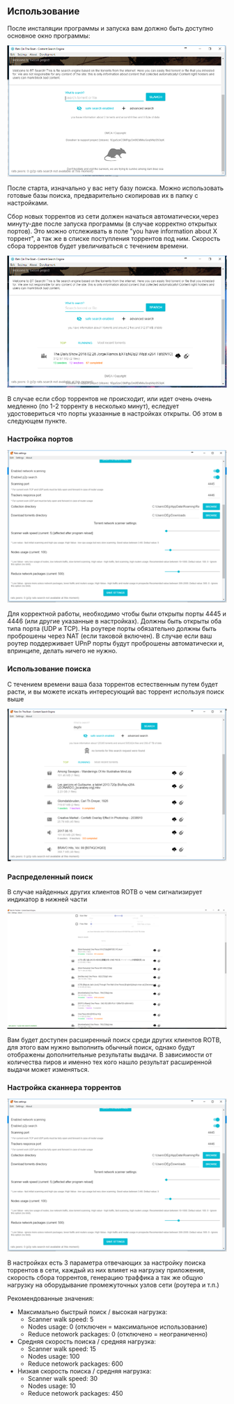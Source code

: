 ## Использование

После инсталяции программы и запуска вам должно быть доступно основное окно программы:

[![After start](img/main_no_torrents.png)](https://github.com/DEgITx/rats-search)

После старта, изначально у вас нету базу поиска. Можно использовать готовые базы поиска, предварительно скопировав их в папку с настройками. 

Сбор новых торрентов из сети должен начаться автоматически,через минуту-две после запуска программы (в случае корректно открытых портов). 
Это можно отслеживать в поле "you have information about X торрент", а так же в списке поступления торрентов под ним. Скорость сбора торрентов будет увеличиваться с течением времени.

[![First](img/first_torrent.png)](https://github.com/DEgITx/rats-search)

В случае если сбор торрентов не происходит, или идет очень очень медленно (по 1-2 торренту в несколько минут), еследует удостовериться что порты указанные в настройках открыты. Об этом в следующем пункте.

### Настройка портов

[![Settings](img/settings.png)](https://github.com/DEgITx/rats-search)

Для корректной работы, необходимо чтобы были открыты порты 4445 и 4446 (или другие указанные в настройках). Должны быть открыты оба типа порта (UDP и TCP). На роутере порты обязательно должны быть проброшены через NAT (если таковой включен). В случае если ваш роутер поддерживает UPnP порты будут проброшены автоматически и, впринципе, делать ничего не нужно.

### Использование поиска

С течением времени ваша база торрентов естественным путем будет расти, и вы можете искать интересующий вас торрент используя поиск выше

[![A lot of torrents](img/base_big.png)](https://github.com/DEgITx/rats-search)

### Распределенный поиск

В случае найденных других клиентов ROTB о чем сигнализирует индикатор в нижней части

[![A lot of torrents](img/peer.png)](https://github.com/DEgITx/rats-search)

Вам будет доступен расширенный поиск среди других клиентов ROTB, для этого вам нужно выполнить обычный поиск, однако будут отображены дополнительные результаты выдачи. В зависимости от количества пиров и именно тех кого нашло результат расширенной выдачи может изменяться.

### Настройка сканнера торрентов

[![Settings](img/settings.png)](https://github.com/DEgITx/rats-search)

В настройках есть 3 параметра отвечающих за настройку поиска торрентов в сети, каждый из них влияет на нагрузку приложения, скорость сбора торрентов, генерацию траффика а так же общую нагрузку на оборудывание промежуточных узлов сети (роутера и т.п.)

Рекомендованные значения:
* Максимально быстрый поиск / высокая нагрузка:
  * Scanner walk speed: 5
  * Nodes usage: 0 (отключен = максимальное использование)
  * Reduce netowork packages: 0 (отключено = неограниченно)
* Средняя скорость поиска / средняя нагрузка:
  * Scanner walk speed: 15
  * Nodes usage: 100
  * Reduce netowork packages: 600
* Низкая скорость поиска / средняя нагрузка:
  * Scanner walk speed: 30
  * Nodes usage: 10
  * Reduce netowork packages: 450
